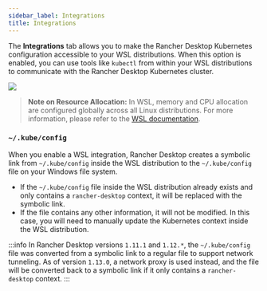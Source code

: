 ```yaml
---
sidebar_label: Integrations
title: Integrations
---
```


<head>
  <link rel="canonical" href="https://docs.rancherdesktop.io/ui/preferences/wsl/integrations"/>
</head>

The **Integrations** tab allows you to make the Rancher Desktop Kubernetes configuration accessible to your WSL distributions. When this option is enabled, you can use tools like `kubectl` from within your WSL distributions to communicate with the Rancher Desktop Kubernetes cluster.

![](rd-versioned-asset://preferences/Windows_wsl_tabIntegrations.png)

> **Note on Resource Allocation:** In WSL, memory and CPU allocation are configured globally across all Linux distributions. For more information, please refer to the [WSL documentation].

[WSL documentation]: https://docs.microsoft.com/en-us/windows/wsl/wsl-config#options-for-wslconfig

### `~/.kube/config`

When you enable a WSL integration, Rancher Desktop creates a symbolic link from `~/.kube/config` inside the WSL distribution to the `~/.kube/config` file on your Windows file system.

-   If the `~/.kube/config` file inside the WSL distribution already exists and only contains a `rancher-desktop` context, it will be replaced with the symbolic link.
-   If the file contains any other information, it will not be modified. In this case, you will need to manually update the Kubernetes context inside the WSL distribution.

:::info
In Rancher Desktop versions `1.11.1` and `1.12.*`, the `~/.kube/config` file was converted from a symbolic link to a regular file to support network tunneling. As of version `1.13.0`, a network proxy is used instead, and the file will be converted back to a symbolic link if it only contains a `rancher-desktop` context.
:::
